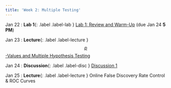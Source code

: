 ```yaml
---
title: 'Week 2: Multiple Testing'
---
```


Jan 22
: **Lab 1**{: .label .label-lab } [Lab 1: Review and Warm-Up](https://data102.datahub.berkeley.edu/hub/user-redirect/git-pull?repo=https%3A%2F%2Fgithub.com%2Fds-102%2Fsp24-materials&urlpath=lab%2Ftree%2Fsp24-materials%2Flab%2Flab01%2Flab01.ipynb&branch=main) (due Jan 24 **5 PM**)

Jan 23
: **Lecture**{: .label .label-lecture } [$$p$$-Values and Multiple Hypothesis Testing](lecture/lec03)

Jan 24
: **Discussion**{: .label .label-disc } [Discussion 1](https://drive.google.com/file/d/1eIEBeOmNfm6NLtEdBLL3eZpz4wKrKmXZ/view?usp=drive_link)

Jan 25
: **Lecture**{: .label .label-lecture } Online False Discovery Rate Control & ROC Curves
